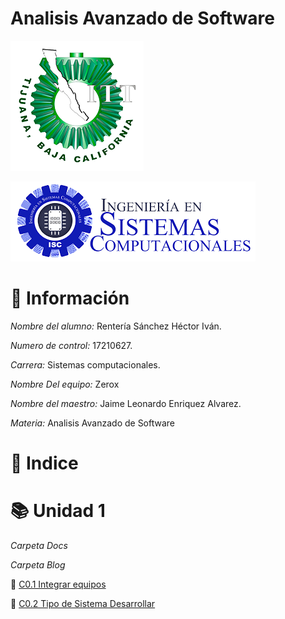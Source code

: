 # Analisis Avanzado de Software
![LogoITT](Img/ITT.png)

![Sistemas](Img/sistemas.png)

# :bust_in_silhouette: Información #

*Nombre del alumno:* Rentería Sánchez Héctor Iván.

*Numero de control:* 17210627.

*Carrera:* Sistemas computacionales.

*Nombre Del equipo:* Zerox

*Nombre del maestro:* Jaime Leonardo Enriquez Alvarez.

*Materia:* Analisis Avanzado de
Software


# :open_file_folder: Indice #

# :books: Unidad 1


*Carpeta Docs*


*Carpeta Blog*

  :round_pushpin: [C0.1 Integrar equipos](Blog/C0.1-Integrar-equipos-_Hector-Ivan-Renteria-Sanchez.md)
  
  :round_pushpin: [C0.2 Tipo de Sistema Desarrollar](Blog/C0.2_Tipo_de_Sistema_Desarrollar_Hector_Renteria.md)

  



